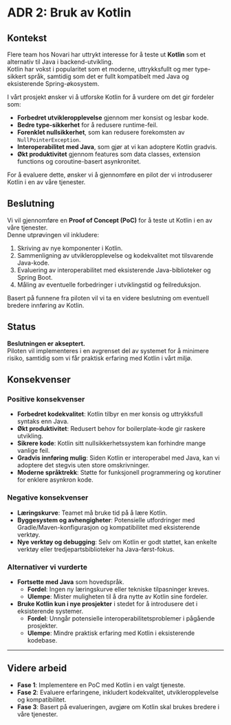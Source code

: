 # ADR 2: Bruk av Kotlin

## Kontekst
Flere team hos Novari har uttrykt interesse for å teste ut **Kotlin** som et alternativ til Java i backend-utvikling.  
Kotlin har vokst i popularitet som et moderne, uttrykksfullt og mer type-sikkert språk, samtidig som det er fullt kompatibelt med Java og eksisterende Spring-økosystem.

I vårt prosjekt ønsker vi å utforske Kotlin for å vurdere om det gir fordeler som:
- **Forbedret utvikleropplevelse** gjennom mer konsist og lesbar kode.
- **Bedre type-sikkerhet** for å redusere runtime-feil.
- **Forenklet nullsikkerhet**, som kan redusere forekomsten av `NullPointerException`.
- **Interoperabilitet med Java**, som gjør at vi kan adoptere Kotlin gradvis.
- **Økt produktivitet** gjennom features som data classes, extension functions og coroutine-basert asynkronitet.

For å evaluere dette, ønsker vi å gjennomføre en pilot der vi introduserer Kotlin i en av våre tjenester.

## Beslutning
Vi vil gjennomføre en **Proof of Concept (PoC)** for å teste ut Kotlin i en av våre tjenester.  
Denne utprøvingen vil inkludere:
1. Skriving av nye komponenter i Kotlin.
2. Sammenligning av utvikleropplevelse og kodekvalitet mot tilsvarende Java-kode.
3. Evaluering av interoperabilitet med eksisterende Java-biblioteker og Spring Boot.
4. Måling av eventuelle forbedringer i utviklingstid og feilreduksjon.

Basert på funnene fra piloten vil vi ta en videre beslutning om eventuell bredere innføring av Kotlin.

## Status
**Beslutningen er akseptert.**  
Piloten vil implementeres i en avgrenset del av systemet for å minimere risiko, samtidig som vi får praktisk erfaring med Kotlin i vårt miljø.

## Konsekvenser

### **Positive konsekvenser**
- **Forbedret kodekvalitet**: Kotlin tilbyr en mer konsis og uttrykksfull syntaks enn Java.
- **Økt produktivitet**: Redusert behov for boilerplate-kode gir raskere utvikling.
- **Sikrere kode**: Kotlin sitt nullsikkerhetssystem kan forhindre mange vanlige feil.
- **Gradvis innføring mulig**: Siden Kotlin er interoperabel med Java, kan vi adoptere det stegvis uten store omskrivninger.
- **Moderne språktrekk**: Støtte for funksjonell programmering og korutiner for enklere asynkron kode.

### **Negative konsekvenser**
- **Læringskurve**: Teamet må bruke tid på å lære Kotlin.
- **Byggesystem og avhengigheter**: Potensielle utfordringer med Gradle/Maven-konfigurasjon og kompatibilitet med eksisterende verktøy.
- **Nye verktøy og debugging**: Selv om Kotlin er godt støttet, kan enkelte verktøy eller tredjepartsbiblioteker ha Java-først-fokus.

### **Alternativer vi vurderte**
- **Fortsette med Java** som hovedspråk.
    - **Fordel**: Ingen ny læringskurve eller tekniske tilpasninger kreves.
    - **Ulempe**: Mister muligheten til å dra nytte av Kotlin sine fordeler.
- **Bruke Kotlin kun i nye prosjekter** i stedet for å introdusere det i eksisterende systemer.
    - **Fordel**: Unngår potensielle interoperabilitetsproblemer i pågående prosjekter.
    - **Ulempe**: Mindre praktisk erfaring med Kotlin i eksisterende kodebase.

---

## Videre arbeid
- **Fase 1**: Implementere en PoC med Kotlin i en valgt tjeneste.
- **Fase 2**: Evaluere erfaringene, inkludert kodekvalitet, utvikleropplevelse og kompatibilitet.
- **Fase 3**: Basert på evalueringen, avgjøre om Kotlin skal brukes bredere i våre tjenester.

